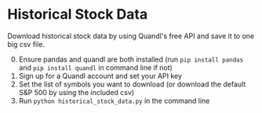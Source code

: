 # Historical Stock Data
Download historical stock data by using Quandl's free API and save it to one big csv file. 

0) Ensure pandas and quandl are both installed (run `pip install pandas` and `pip install quandl` in command line if not)
1) Sign up for a Quandl account and set your API key
2) Set the list of symbols you want to download (or download the default S&P 500 by using the included csv)
3) Run `python historical_stock_data.py` in the command line
